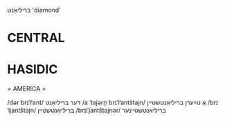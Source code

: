 בריליאַנט
'diamond'

CENTRAL
========

HASIDIC
=======
= AMERICA = 

/dər brɪˈlʲant/ דער בריליאַנט
/a ˈtajərn̩ brɪˈlʲantštajn/ אַ טײַערן בריליאַנטשטיין
/brɪˈljantštajn/ בריליאַנטשטיין
/brɪlˈjantštajnər/ בריליאַנטשטיינער